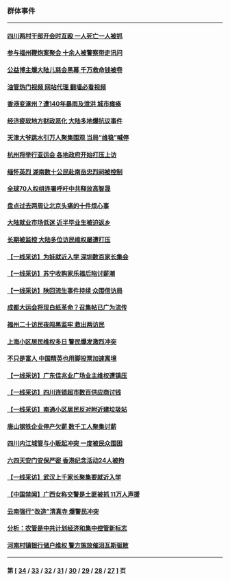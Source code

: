 ### 群体事件
---
#### [四川两村干部开会时互殴 一人死亡一人被抓](../../pages/ncid279/n14081149.md?10020845) 
#### [参与福州鞭炮案聚会 十余人被警察带走讯问](../../pages/ncid279/n14074316.md?10020845) 
#### [公益博主爆大陆儿慈会黑幕 千万救命钱被卷](../../pages/ncid279/n14072914.md?10020845) 
#### [油管热门视频 网站代理 翻墙必看视频](http://138.2.39.72:81/youtube.html?epic-marker?10020845)
#### [香港变涿州？遭140年暴雨及泄洪 城市瘫痪](../../pages/ncid279/n14069515.md?10020845) 
#### [经济疲软地方财政恶化 大陆多地爆抗议事件](../../pages/ncid279/n14068568.md?10020845) 
#### [天津大爷跳水引万人聚集围观 当局“维稳”喊停](../../pages/ncid279/n14068364.md?10020845) 
#### [杭州将举行亚运会 各地政府开始打压上访](../../pages/ncid279/n14059747.md?10020845) 
#### [缅怀英烈 湖南数十公民赴南岳忠烈祠被控制](../../pages/ncid279/n14055318.md?10020845) 
#### [全球70人权组连署呼吁中共释放高智晟](../../pages/ncid279/n14055054.md?10020845) 
#### [盘点过去两周让北京头痛的十件烦心事](../../pages/ncid279/n14052654.md?10020845) 
#### [大陆就业市场低迷 近半毕业生被迫返乡](../../pages/ncid279/n14050945.md?10020845) 
#### [长期被监控 大陆多位访民维权屡遭打压](../../pages/ncid279/n14049331.md?10020845) 
#### [【一线采访】为娃就近入学 深圳数百家长集会](../../pages/ncid279/n14044246.md?10020845) 
#### [【一线采访】苏宁收购家乐福后陷讨薪潮](../../pages/ncid279/n14042224.md?10020845) 
#### [【一线采访】陕回流生事件持续 众围信访局](../../pages/ncid279/n14040242.md?10020845) 
#### [成都大运会将现白纸革命？召集帖已广为流传](../../pages/ncid279/n14033119.md?10020845) 
#### [福州二十访民夜闯黑监牢 救出两访民](../../pages/ncid279/n14031617.md?10020845) 
#### [上海小区居民维权多日 警民爆发激烈冲突](../../pages/ncid279/n14029221.md?10020845) 
#### [不只是富人 中国精英也用脚投票加速离境](../../pages/ncid279/n14029086.md?10020845) 
#### [【一线采访】广东佳兆业广场业主维权遭镇压](../../pages/ncid279/n14028175.md?10020845) 
#### [【一线采访】四川连锁超市数百供应商讨钱](../../pages/ncid279/n14025102.md?10020845) 
#### [【一线采访】南通小区居民反对附近建垃圾站](../../pages/ncid279/n14021690.md?10020845) 
#### [唐山钢铁企业停产欠薪 数千工人聚集讨薪](../../pages/ncid279/n14017404.md?10020845) 
#### [四川内江城管与小贩起冲突 一度被民众围困](../../pages/ncid279/n14015922.md?10020845) 
#### [六四天安门安保严密 香港纪念活动24人被拘](../../pages/ncid279/n14009800.md?10020845) 
#### [【一线采访】武汉上千家长聚集要就近入学](../../pages/ncid279/n14009497.md?10020845) 
#### [【中国禁闻】广西女称交警是土匪被抓 11万人声援](../../pages/ncid279/n14006869.md?10020845) 
#### [云南强行“改造”清真寺 爆警民冲突](../../pages/ncid279/n14005561.md?10020845) 
#### [分析：农管是中共计划经济和集中控管新标志](../../pages/ncid279/n14000665.md?10020845) 
#### [河南村镇银行储户维权 警方施放催泪瓦斯驱散](../../pages/ncid279/n13998750.md?10020845) 

---
#### 第 [ [34](./34.md?10020845) / [33](./33.md?10020845) / [32](./32.md?10020845) / [31](./31.md?10020845) / [30](./30.md?10020845) / [29](./29.md?10020845) / [28](./28.md?10020845) / [27](./27.md?10020845) ] 页
